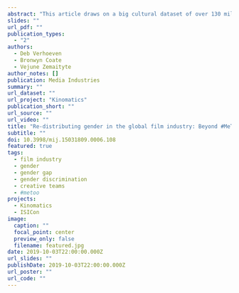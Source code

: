 ```yaml
---
abstract: "This article draws on a big cultural dataset of over 130 million global screen times to consider the impact that the gender of a film’s director has on the screening prevalence and geographic spread of new release feature films at the cinema. We compare results based on film screenings between December 2012 and May 2015 across a set of forty countries including the United States, France, Germany, Australia, Japan, India, and Brazil. This research is timely in light of renewed attention given to sexism and gender discrimination in the film industry. Rather than focus on the statistical paucity of women in production teams, where discrimination acutely diminishes workplace opportunities, our analysis instead focuses at the other end of the spectrum and identifies gendered patterns in film screenings across the globe. We correlate our findings to the social gender gap analysis undertaken by the World Economic Forum. We hope the research may be used as evidence to support nuanced policy innovations that can result in greater gender equality in the film industry and society more broadly."
slides: ""
url_pdf: ""
publication_types:
  - "2"
authors:
  - Deb Verhoeven
  - Bronwyn Coate
  - Vejune Zemaityte
author_notes: []
publication: Media Industries
summary: ""
url_dataset: ""
url_project: "Kinomatics"
publication_short: ""
url_source: ""
url_video: ""
title: "Re-distributing gender in the global film industry: Beyond #MeToo and #MeThree"
subtitle: ""
doi: 10.3998/mij.15031809.0006.108
featured: true
tags:
  - film industry
  - gender
  - gender gap
  - gender discrimination
  - creative teams
  - #metoo
projects:
  - Kinomatics
  - ISICon
image:
  caption: ""
  focal_point: center
  preview_only: false
  filename: featured.jpg
date: 2019-10-03T22:00:00.000Z
url_slides: ""
publishDate: 2019-10-03T22:00:00.000Z
url_poster: ""
url_code: ""
---
```

